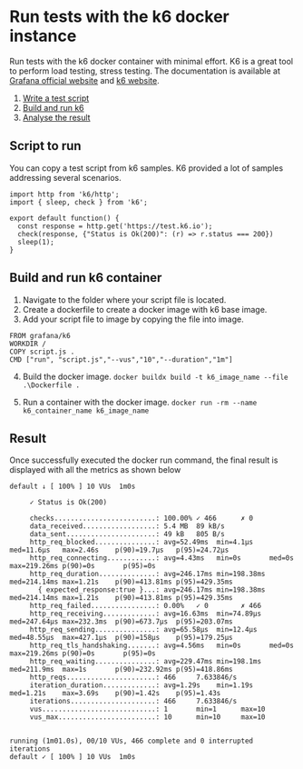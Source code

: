 # Run tests with the k6 docker instance 
Run tests with the k6 docker container with minimal effort. K6 is a great tool to perform load testing, stress testing. The documentation is available at [Grafana official website](https://grafana.com/docs/k6/latest/) and [k6 website](https://k6.io/docs/).

1. [Write a test script](#script-to-run)
2. [Build and run k6](#build-and-run-k6-container)
3. [Analyse the result](#result)

## Script to run
You can copy a test script from k6 samples. K6 provided a lot of samples addressing several scenarios.

```
import http from 'k6/http';
import { sleep, check } from 'k6';

export default function() {
  const response = http.get('https://test.k6.io');
  check(response, {"Status is Ok(200)": (r) => r.status === 200})
  sleep(1);
}
```

## Build and run k6 container

1. Navigate to the folder where your script file is located.
2. Create a dockerfile to create a docker image with k6 base image.
3. Add your script file to image by copying the file into image.
```
FROM grafana/k6
WORKDIR /
COPY script.js .
CMD ["run", "script.js","--vus","10","--duration","1m"]
```

4. Build the docker image.
    `docker buildx build -t k6_image_name --file .\Dockerfile .`

5. Run a container with the docker image.
    `docker run -rm --name k6_container_name k6_image_name`


## Result

Once successfully executed the docker run command, the final result is displayed with all the metrics as shown below
```
default ↓ [ 100% ] 10 VUs  1m0s

     ✓ Status is Ok(200)

     checks.........................: 100.00% ✓ 466      ✗ 0
     data_received..................: 5.4 MB  89 kB/s
     data_sent......................: 49 kB   805 B/s
     http_req_blocked...............: avg=52.49ms  min=4.1µs    med=11.6µs   max=2.46s    p(90)=19.7µs   p(95)=24.72µs
     http_req_connecting............: avg=4.43ms   min=0s       med=0s       max=219.26ms p(90)=0s       p(95)=0s
     http_req_duration..............: avg=246.17ms min=198.38ms med=214.14ms max=1.21s    p(90)=413.81ms p(95)=429.35ms
       { expected_response:true }...: avg=246.17ms min=198.38ms med=214.14ms max=1.21s    p(90)=413.81ms p(95)=429.35ms
     http_req_failed................: 0.00%   ✓ 0        ✗ 466
     http_req_receiving.............: avg=16.63ms  min=74.89µs  med=247.64µs max=232.3ms  p(90)=673.7µs  p(95)=203.07ms
     http_req_sending...............: avg=65.58µs  min=12.4µs   med=48.55µs  max=427.1µs  p(90)=158µs    p(95)=179.25µs
     http_req_tls_handshaking.......: avg=4.56ms   min=0s       med=0s       max=219.26ms p(90)=0s       p(95)=0s
     http_req_waiting...............: avg=229.47ms min=198.1ms  med=211.9ms  max=1s       p(90)=232.92ms p(95)=418.86ms
     http_reqs......................: 466     7.633846/s
     iteration_duration.............: avg=1.29s    min=1.19s    med=1.21s    max=3.69s    p(90)=1.42s    p(95)=1.43s
     iterations.....................: 466     7.633846/s
     vus............................: 1       min=1      max=10
     vus_max........................: 10      min=10     max=10


running (1m01.0s), 00/10 VUs, 466 complete and 0 interrupted iterations
default ✓ [ 100% ] 10 VUs  1m0s
```
